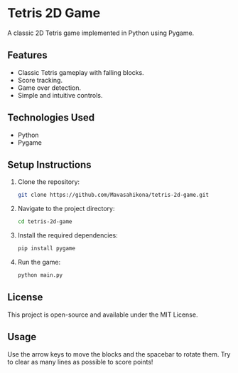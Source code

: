 # Tetris 2D Game

A classic 2D Tetris game implemented in Python using Pygame.

## Features
- Classic Tetris gameplay with falling blocks.
- Score tracking.
- Game over detection.
- Simple and intuitive controls.

## Technologies Used
- Python
- Pygame

## Setup Instructions
1. Clone the repository:
   ```bash
   git clone https://github.com/Mavasahikona/tetris-2d-game.git
   ```
2. Navigate to the project directory:
   ```bash
   cd tetris-2d-game
   ```
3. Install the required dependencies:
   ```bash
   pip install pygame
   ```
4. Run the game:
   ```bash
   python main.py
   ```

## License
This project is open-source and available under the MIT License.

## Usage
Use the arrow keys to move the blocks and the spacebar to rotate them. Try to clear as many lines as possible to score points!